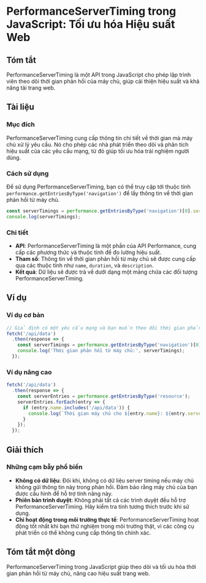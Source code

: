<!--
Meta Description: # PerformanceServerTiming trong JavaScript: Tối ưu hóa Hiệu suất Web ## Tóm tắt PerformanceServerTiming là một API trong JavaScript cho phép lập trình...
Meta Keywords: performanceservertiming, máy, chủ, thời, gian
-->

# PerformanceServerTiming trong JavaScript: Tối ưu hóa Hiệu suất Web

## Tóm tắt
PerformanceServerTiming là một API trong JavaScript cho phép lập trình viên theo dõi thời gian phản hồi của máy chủ, giúp cải thiện hiệu suất và khả năng tải trang web.

## Tài liệu
### Mục đích
PerformanceServerTiming cung cấp thông tin chi tiết về thời gian mà máy chủ xử lý yêu cầu. Nó cho phép các nhà phát triển theo dõi và phân tích hiệu suất của các yêu cầu mạng, từ đó giúp tối ưu hóa trải nghiệm người dùng.

### Cách sử dụng
Để sử dụng PerformanceServerTiming, bạn có thể truy cập tới thuộc tính `performance.getEntriesByType('navigation')` để lấy thông tin về thời gian phản hồi từ máy chủ. 

```javascript
const serverTimings = performance.getEntriesByType('navigation')[0].serverTiming;
console.log(serverTimings);
```

### Chi tiết
- **API**: PerformanceServerTiming là một phần của API Performance, cung cấp các phương thức và thuộc tính để đo lường hiệu suất.
- **Tham số**: Thông tin về thời gian phản hồi từ máy chủ sẽ được cung cấp qua các thuộc tính như `name`, `duration`, và `description`.
- **Kết quả**: Dữ liệu sẽ được trả về dưới dạng một mảng chứa các đối tượng PerformanceServerTiming.

## Ví dụ
### Ví dụ cơ bản
```javascript
// Giả định có một yêu cầu mạng và bạn muốn theo dõi thời gian phản hồi
fetch('/api/data')
  .then(response => {
    const serverTimings = performance.getEntriesByType('navigation')[0].serverTiming;
    console.log('Thời gian phản hồi từ máy chủ:', serverTimings);
  });
```

### Ví dụ nâng cao
```javascript
fetch('/api/data')
  .then(response => {
    const serverEntries = performance.getEntriesByType('resource');
    serverEntries.forEach(entry => {
      if (entry.name.includes('/api/data')) {
        console.log(`Thời gian máy chủ cho ${entry.name}: ${entry.serverTiming}`);
      }
    });
  });
```

## Giải thích
### Những cạm bẫy phổ biến
- **Không có dữ liệu**: Đôi khi, không có dữ liệu server timing nếu máy chủ không gửi thông tin này trong phản hồi. Đảm bảo rằng máy chủ của bạn được cấu hình để hỗ trợ tính năng này.
- **Phiên bản trình duyệt**: Không phải tất cả các trình duyệt đều hỗ trợ PerformanceServerTiming. Hãy kiểm tra tính tương thích trước khi sử dụng.
- **Chỉ hoạt động trong môi trường thực tế**: PerformanceServerTiming hoạt động tốt nhất khi bạn thử nghiệm trong môi trường thật, vì các công cụ phát triển có thể không cung cấp thông tin chính xác.

## Tóm tắt một dòng
PerformanceServerTiming trong JavaScript giúp theo dõi và tối ưu hóa thời gian phản hồi từ máy chủ, nâng cao hiệu suất trang web.
